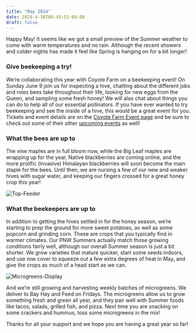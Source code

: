 ```yaml
---
title: "May 2024"
date: 2024-4-30T08:49:52-08:00
draft: false
---
```


Happy May! It seems like we got a small preview of the Summer weather to come with warm temperatures and no rain. Although the recent showers and colder nights has made it feel like Spring is hanging on for a bit longer!

### Give beekeeping a try!

We’re collaborating this year with Coyote Farm on a beekeeping event! On Sunday June 9 join us for inspecting a hive, chatting about the different jobs and roles bees take throughout their life, looking for new eggs from the Queen, and sampling some fresh honey! We will also chat about things you can do to help all of our essential pollinators. If you have ever wanted to try beekeeping and see the inside of a hive, this would be a great event for you. Tickets and event details are on the [Coyote Farm Event page](https://www.coyotefarmhomestead.com/event-details-registration/hangin-with-honey-bees) and be sure to check out some of their other [upcoming events](https://www.coyotefarmhomestead.com/events) as well!

### What the bees are up to
The vine maples are in full bloom now, while the Big Leaf maples are wrapping up for the year. Native blackberries are coming online, and the more prolific (invasive) Himalayan blackberries will soon become the main staple for the bees. Until then, we are nursing a few of our new and weaker hives with sugar water, and keeping our fingers crossed for a great honey crop this year!

![Top-Feeder](/images/archive/top-feeder.jpg)

### What the beekeepers are up to
In addition to getting the hives settled in for the honey season, we’re starting to prep the ground for more sweet potatoes, as well as some popcorn and grinding corn. These are crops that you typically find in warmer climates. Our PNW Summers actually match those growing conditions fairly well, although our overall Summer season is just a bit shorter. We grow varieties that mature quicker, start some seeds indoors, and use row cover to squeeze out a few extra degrees of heat in May, and give the crops as much of a head start as we can.

![Microgreens-Display](/images/archive/microgreens-display.jpg)

And we’re still growing and harvesting weekly batches of microgreens. We deliver to Bay Hay and Feed on Fridays. The microgreens allow us to grow something fresh and green all year, and they pair well with Summer foods like tacos, salads, grilled fish, and pizza. Next time you are snacking on some crackers and hummus, toss some microgreens in the mix!

Thanks for all your support and we hope you are having a great year so far!
